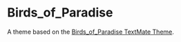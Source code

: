 # Birds_of_Paradise

A theme based on the [Birds_of_Paradise TextMate Theme](http://colorsublime.com/theme/Birds_of_Paradise).

